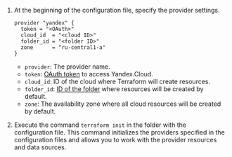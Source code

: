 1. At the beginning of the configuration file, specify the provider settings.

   ```
   provider "yandex" {
     token = "<OAuth>"
     cloud_id  = "<cloud ID>"
     folder_id = "<folder ID>"
     zone      = "ru-central1-a"
   }
   ```
   * `provider`: The provider name.
   * `token`: [OAuth token](../../iam/concepts/authorization/oauth-token.md) to access Yandex.Cloud.
   * `cloud_id`: ID of the cloud where Terraform will create resources.
   * `folder_id`: [ID of the folder](../../resource-manager/operations/folder/get-id.md) where resources will be created by default.
   * `zone`: The availability zone where all cloud resources will be created by default.

1. Execute the command `terraform init` in the folder with the configuration file. This command initializes the providers specified in the configuration files and allows you to work with the provider resources and data sources.


